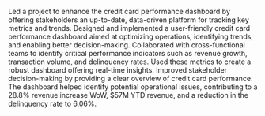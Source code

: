   
Led a project to enhance the credit card performance dashboard by offering stakeholders an up-to-date, data-driven platform for tracking key metrics and trends. 
Designed and implemented a user-friendly credit card performance dashboard aimed at optimizing operations, identifying trends, and enabling better decision-making. 
Collaborated with cross-functional teams to identify critical performance indicators such as revenue growth, transaction volume, and delinquency rates. Used these metrics to create a robust dashboard offering real-time insights. 
Improved stakeholder decision-making by providing a clear overview of credit card performance. The dashboard helped identify potential operational issues, contributing to a 28.8% revenue increase WoW, $57M YTD revenue, and a reduction in the delinquency rate to 6.06%.

